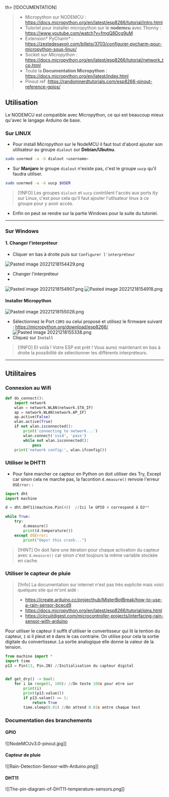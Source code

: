 th> [!DOCUMENTATION]
> - Micropython sur NODEMCU : https://docs.micropython.org/en/latest/esp8266/tutorial/intro.html
> - Tutoriel pour installer micropython sur le **nodemcu** avec Thonny : https://www.youtube.com/watch?v=fmgQ8Dcg9uM
> - Extension* PyCharm* : https://zestedesavoir.com/billets/3703/configurer-pycharm-pour-micropython-sous-linux/
> - Socket sur *Micropython* : https://docs.micropython.org/en/latest/esp8266/tutorial/network_tcp.html
> - Toute la **Documentation Micropython** : https://docs.micropython.org/en/latest/index.html
> - Pinout ref :https://randomnerdtutorials.com/esp8266-pinout-reference-gpios/





## Utilisation
Le NODEMCU est compatible avec Micropython, ce qui est beaucoup mieux qu'avec le langage Arduino de base.

### Sur LINUX
- Pour install *Micropython* sur le NodeMCU il faut tout d'abord ajouter son utilisateur au groupe `dialout` sur **Debian/Ubutnu**.
```sh
sudo usermod -a -G dialout <username>
```
- Sur **Manjaro** le groupe `dialout` n'existe pas, c'est le groupe `uucp` qu'il faudra utiliser.
```sh
sudo usermod -a -G uucp $USER
```

> [!INFO]
> Les groupes `dialout` et `uucp` contrôlent l'accès aux ports *tty* sur Linux, c'est pour cela qu'il faut ajouter l'utlisateur linux à ce groupe pour y avoir accès.

- Enfin on peut se rendre sur la partie  Windows pour la suite du tutoriel.

_____

### Sur Windows
#### 1. Changer l'interpréteur
- Cliquer en bas à droite puis sur `Configurer l'interpréteur`

![Pasted image 20221218154429.png](image%2FPasted%20image%2020221218154429.png)

- Changer l'interpréteur
- 
![Pasted image 20221218154907.png](image%2FPasted%20image%2020221218154907.png)
![Pasted image 20221218154918.png](image%2FPasted%20image%2020221218154918.png)
#### Installer Micropython

![Pasted image 20221218155028.png](image%2FPasted%20image%2020221218155028.png)
- Sélectionnez le Port `COM3` ou celui proposé et utilisez le firmware suivant : https://micropython.org/download/esp8266/
![Pasted image 20221218155338.png](image%2FPasted%20image%2020221218155338.png)
- Cliquez sur `Install`

> [!INFO]
> Et voilà ! Votre ESP est prêt !
> Vous aurez maintenant en bas à droite la possibilité de sélectionner les différents interpréteurs.

____

## Utilitaires 

### Connexion au Wifi
```python
def do_connect():
    import network
    wlan = network.WLAN(network.STA_IF)
    ap = network.WLAN(network.AP_IF)
    ap.active(False)
    wlan.active(True)
    if not wlan.isconnected():
        print('connecting to network...')
        wlan.connect('ssid', 'pass')
        while not wlan.isconnected():
            pass
    print('network config:', wlan.ifconfig())
```

### Utiliser le DHT11
- Pour faire marcher ce capteur en Python on doit utiliser des Try, Except car sinon cela ne marche pas, la facontion `d.measure()` renvoie l'erreur `OSError:` :
```python
import dht  
import machine  

d = dht.DHT11(machine.Pin(4))  //Ici le GPIO 4 correspond à D2**

while True:  
	try:  
		d.measure()  
		print(d.temperature())  
	except OSError:  
		print("Oops! this crash...")
```
> [!HINT]
> On doit faire une itération pour chaque activation du capteur avec `d.measure()` car sinon c'est toujours la même variable stockée en cache.

### Utiliser le capteur de pluie
> [!Info]
> La documentation sur internet n'est pas très explicite mais voici quelques site qui m'ont aidé :
> - https://create.arduino.cc/projecthub/MisterBotBreak/how-to-use-a-rain-sensor-bcecd9
> - https://docs.micropython.org/en/latest/esp8266/tutorial/pins.html
> - https://circuitdigest.com/microcontroller-projects/interfacing-rain-sensor-with-arduino

Pour utiliser le capteur il suffit d'utiliser le convertisseur qui lit la tention du capteur, `1` si il pleut et `0` dans le cas contraire. On utilise pour cela la sortie digitale du convertisseur. La sortie analogique elle donne la valeur de la tension.
```python
from machine import *
import time
p13 = Pin(13, Pin.IN) //Initialisation du capteur digital


def get_dry() -> bool:
    for i in range(1, 100): //On teste 100x pour etre sur
        print(i)
        print(p13.value())
        if p13.value() == 1:
            return True
        time.sleep(0.01) //On attend 0.01s entre chaque test
```
### Documentation des branchements

#### GPIO
![[NodeMCUv3.0-pinout.jpg]]

#### Capteur de pluie
![[Rain-Detection-Sensor-with-Arduino.png]]
#### DHT11
![[The-pin-diagram-of-DHT11-temperature-sensors.png]]